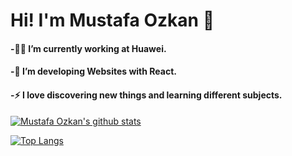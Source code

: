 # Hi! I'm Mustafa Ozkan 👋
#### -👨‍💻 I’m currently working at Huawei.
#### -🔭 I’m developing Websites with React.
#### -⚡ I love discovering new things and learning different subjects.

[![Mustafa Ozkan's github stats](https://github-readme-stats.vercel.app/api?username=mustafaoezkan&count_private=true&show_icons=true&theme=radical&hide_rank=false)](https://github.com/mustafaoezkan/github-readme-stats)

[![Top Langs](https://github-readme-stats.vercel.app/api/top-langs/?username=mustafaoezkan)](https://github.com/mustafaoezkan/github-readme-stats)

